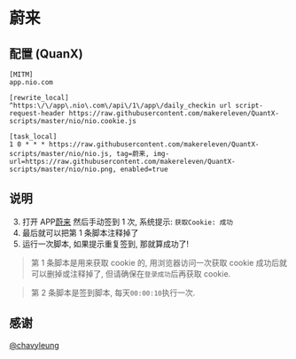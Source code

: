# 蔚来
## 配置 (QuanX)

```properties
[MITM]
app.nio.com

[rewrite_local]
^https:\/\/app\.nio\.com\/api\/1\/app\/daily_checkin url script-request-header https://raw.githubusercontent.com/makereleven/QuantX-scripts/master/nio/nio.cookie.js

[task_local]
1 0 * * * https://raw.githubusercontent.com/makereleven/QuantX-scripts/master/nio/nio.js, tag=蔚来, img-url=https://raw.githubusercontent.com/makereleven/QuantX-scripts/master/nio/nio.png, enabled=true
```

## 说明

3. 打开 APP[蔚来](https://apps.apple.com/cn/app/%E8%94%9A%E6%9D%A5/id1116095987) 然后手动签到 1 次, 系统提示: `获取Cookie: 成功`
4. 最后就可以把第 1 条脚本注释掉了
5. 运行一次脚本, 如果提示重复签到, 那就算成功了!

> 第 1 条脚本是用来获取 cookie 的, 用浏览器访问一次获取 cookie 成功后就可以删掉或注释掉了, 但请确保在`登录成功`后再获取 cookie.

> 第 2 条脚本是签到脚本, 每天`00:00:10`执行一次.

## 感谢

[@chavyleung](https://github.com/chavyleung)